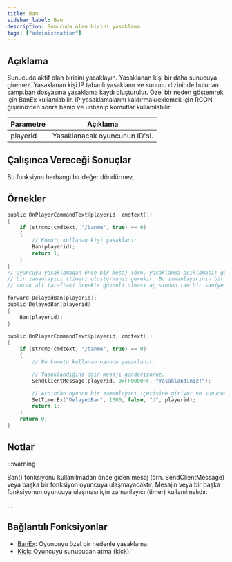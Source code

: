 ```yaml
---
title: Ban
sidebar_label: Ban
description: Sunucuda olan birini yasaklama.
tags: ["administration"]
---
```


## Açıklama

Sunucuda aktif olan birisini yasaklayın. Yasaklanan kişi bir daha sunucuya giremez. Yasaklanan kişi IP tabanlı yasaklanır ve sunucu dizininde bulunan samp.ban dosyasına yasaklama kaydı oluşturulur. Özel bir neden göstemrek için BanEx kullanılabilir. IP yasaklamalarını kaldırmak/eklemek için RCON gişirinizden sonra banip ve unbanip komutlar kullanılabilir. 

| Parametre | Açıklama                      |
| --------- | ----------------------------- |
| playerid  | Yasaklanacak oyuncunun ID'si. |

## Çalışınca Vereceği Sonuçlar

Bu fonksiyon herhangi bir değer döndürmez.

## Örnekler

```c
public OnPlayerCommandText(playerid, cmdtext[])
{
    if (strcmp(cmdtext, "/banme", true) == 0)
    {
        // Komutu kullanan kişi yasaklanır.
        Ban(playerid);
        return 1;
    }
}
// Oyuncuyu yasaklamadan önce bir mesaj (örn. yasaklanma açıklaması) göndermek için
// bir zamanlayıcı (timer) oluşturmanız gerekir. Bu zamanlayıcının bir kaç milisaniye olması yeterlidir,
// ancak alt taraftaki örnekte güvenli olması açısından tam bir saniye kullanılmıştır.

forward DelayedBan(playerid);
public DelayedBan(playerid)
{
    Ban(playerid);
}

public OnPlayerCommandText(playerid, cmdtext[])
{
    if (strcmp(cmdtext, "/banme", true) == 0)
    {
        // Bu komutu kullanan oyuncu yasaklanır.

        // Yasaklandığına dair mesajı gönderiyoruz.
        SendClientMessage(playerid, 0xFF0000FF, "Yasaklandınız!");

        // Ardından oyuncu bir zamanlayıcı içerisine giriyor ve sunucudan yasaklanıyor.
        SetTimerEx("DelayedBan", 1000, false, "d", playerid);
        return 1;
    }
    return 0;
}
```

## Notlar

:::warning

Ban() fonksiyonu kullanılmadan önce giden mesaj (örn. SendClientMessage) veya başka bir fonksiyon oyuncuya ulaşmayacaktır. Mesajın veya bir başka fonksiyonun oyuncuya ulaşması için zamanlayıcı (timer) kullanılmalıdır.

:::

## Bağlantılı Fonksiyonlar

- [BanEx](BanEx): Oyuncuyu özel bir nedenle yasaklama.
- [Kick](Kick): Oyuncuyu sunucudan atma (kick).

